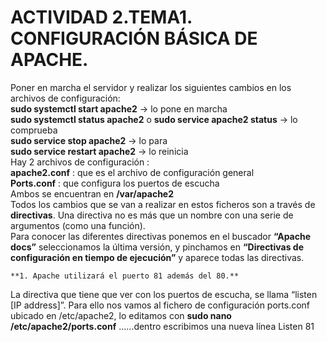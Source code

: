 # ACTIVIDAD 2.TEMA1. CONFIGURACIÓN BÁSICA DE APACHE.
Poner en marcha el servidor y realizar los siguientes cambios en los archivos de configuración:  
**sudo systemctl start apache2** -> lo pone en marcha  
**sudo systemctl status apache2**  o **sudo service apache2 status** -> lo comprueba  
**sudo service stop apache2** -> lo para  
**sudo service restart apache2** -> lo reinicia  
Hay 2 archivos de configuración  :  
**apache2.conf** : que es el archivo de configuración general    
**Ports.conf** : que configura los puertos de escucha  
Ambos se encuentran en **/var/apache2**  
Todos los cambios que se van a realizar en estos ficheros son a través de **directivas**. Una directiva no es más que un nombre con una serie de argumentos (como una función).  
Para conocer las diferentes directivas ponemos en el buscador **“Apache docs”** seleccionamos la última versión, y pinchamos en **“Directivas de configuración en tiempo de ejecución”**  y aparece todas las directivas.  

    **1. Apache utilizará el puerto 81 además del 80.**
La directiva que tiene que ver con los puertos de escucha, se llama “listen [IP address]”. 
Para ello nos vamos al fichero de configuración ports.conf ubicado en /etc/apache2, lo editamos con **sudo nano /etc/apache2/ports.conf**
……dentro escribimos una nueva línea Listen 81 
